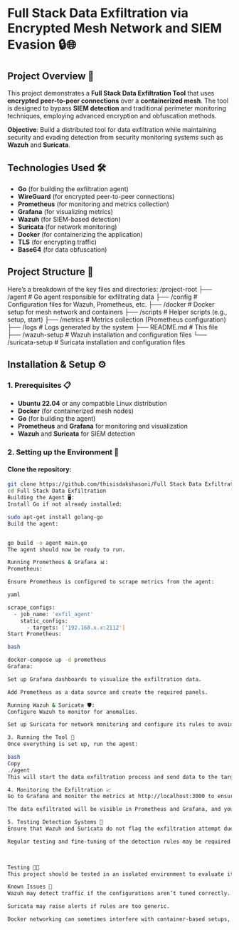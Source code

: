 # Full Stack Data Exfiltration via Encrypted Mesh Network and SIEM Evasion 🔒🌐

## **Project Overview** 🎯
This project demonstrates a **Full Stack Data Exfiltration Tool** that uses **encrypted peer-to-peer connections** over a **containerized mesh**. The tool is designed to bypass **SIEM detection** and traditional perimeter monitoring techniques, employing advanced encryption and obfuscation methods.

**Objective**: Build a distributed tool for data exfiltration while maintaining security and evading detection from security monitoring systems such as **Wazuh** and **Suricata**.

## **Technologies Used** 🛠️
- **Go** (for building the exfiltration agent)
- **WireGuard** (for encrypted peer-to-peer connections)
- **Prometheus** (for monitoring and metrics collection)
- **Grafana** (for visualizing metrics)
- **Wazuh** (for SIEM-based detection)
- **Suricata** (for network monitoring)
- **Docker** (for containerizing the application)
- **TLS** (for encrypting traffic)
- **Base64** (for data obfuscation)

## **Project Structure** 📁
Here’s a breakdown of the key files and directories:
/project-root
├── /agent # Go agent responsible for exfiltrating data
├── /config # Configuration files for Wazuh, Prometheus, etc.
├── /docker # Docker setup for mesh network and containers
├── /scripts # Helper scripts (e.g., setup, start)
├── /metrics # Metrics collection (Prometheus configuration)
├── /logs # Logs generated by the system
├── README.md # This file
├── /wazuh-setup # Wazuh installation and configuration files
└── /suricata-setup # Suricata installation and configuration files
## **Installation & Setup** ⚙️

### **1. Prerequisites** 📋
- **Ubuntu 22.04** or any compatible Linux distribution
- **Docker** (for containerized mesh nodes)
- **Go** (for building the agent)
- **Prometheus** and **Grafana** for monitoring and visualization
- **Wazuh** and **Suricata** for SIEM detection

### **2. Setting up the Environment** 🔧

#### **Clone the repository**:
```bash
git clone https://github.com/thisisdakshasoni/Full Stack Data Exfiltration.git
cd Full Stack Data Exfiltration
Building the Agent 🖥️:
Install Go if not already installed:

sudo apt-get install golang-go
Build the agent:


go build -o agent main.go
The agent should now be ready to run.

Running Prometheus & Grafana 📊:
Prometheus:

Ensure Prometheus is configured to scrape metrics from the agent:

yaml

scrape_configs:
  - job_name: 'exfil_agent'
    static_configs:
      - targets: ['192.168.x.x:2112']
Start Prometheus:

bash

docker-compose up -d prometheus
Grafana:

Set up Grafana dashboards to visualize the exfiltration data.

Add Prometheus as a data source and create the required panels.

Running Wazuh & Suricata 🛡️:
Configure Wazuh to monitor for anomalies.

Set up Suricata for network monitoring and configure its rules to avoid false positives.

3. Running the Tool 🚀
Once everything is set up, run the agent:

bash
Copy
./agent
This will start the data exfiltration process and send data to the target URL using TLS encryption and base64 obfuscation.

4. Monitoring the Exfiltration 📈
Go to Grafana and monitor the metrics at http://localhost:3000 to ensure the exfiltration is happening without triggering any alarms.

The data exfiltrated will be visible in Prometheus and Grafana, and you can track metrics like data_exfiltrated_bytes_total.

5. Testing Detection Systems 🧪
Ensure that Wazuh and Suricata do not flag the exfiltration attempt due to encryption and obfuscation.

Regular testing and fine-tuning of the detection rules may be required.


      
Testing 🧑‍🔬
This project should be tested in an isolated environment to evaluate its performance and stealthiness. Use Suricata to simulate network traffic and Wazuh to detect abnormal activities. Adjust the detection rules to avoid false positives triggered by the tool’s obfuscation and encryption.

Known Issues 🚨
Wazuh may detect traffic if the configurations aren’t tuned correctly.

Suricata may raise alerts if rules are too generic.

Docker networking can sometimes interfere with container-based setups, ensure proper networking configurations.
